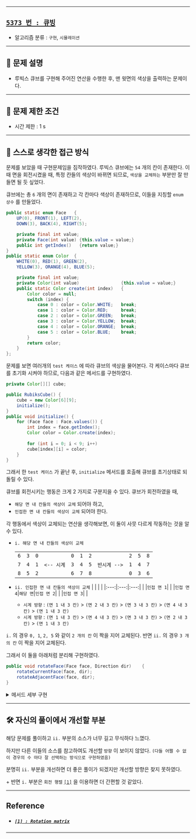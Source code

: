 
---

## [`5373 번 : 큐빙`](https://www.acmicpc.net/problem/5373)

- 알고리즘 분류 : `구현`, `시뮬레이션`

---

## 🔖 문제 설명

- 루빅스 큐브를 구현해 주어진 연산을 수행한 후, 맨 윗면의 색상을 출력하는 문제이다.

---

## 🛑 문제 제한 조건

- 시간 제한 : $\text{1 s}$

---

## 🍳 스스로 생각한 접근 방식

문제를 보았을 때 구현문제임을 짐작하였다. 루빅스 큐브에는 `54` 개의 칸이 존재한다. 이 때 면을 회전시켰을 때, 특정 칸들의 색상이 바뀌면 되므로, `색상을 교체하는` 부분만 잘 만들면 될 듯 싶었다.

큐브에는 총 `6` 개의 면이 존재하고 각 칸마다 색상이 존재하므로, 이들을 지칭할 `enum 상수` 를 만들었다.

```java
public static enum Face   {
    UP(0), FRONT(1), LEFT(2),
    DOWN(3), BACK(4), RIGHT(5);

    private final int value;
    private Face(int value) {this.value = value;}
    public int getIndex()   {return value;}
}
public static enum Color  {
    WHITE(0), RED(1), GREEN(2),
    YELLOW(3), ORANGE(4), BLUE(5);

    private final int value;
    private Color(int value)                {this.value = value;}
    public static Color create(int index)   {
        Color color = null;
        switch (index) {
            case 0 : color = Color.WHITE;   break;
            case 1 : color = Color.RED;     break;
            case 2 : color = Color.GREEN;   break;
            case 3 : color = Color.YELLOW;  break;
            case 4 : color = Color.ORANGE;  break;
            case 5 : color = Color.BLUE;    break;
        }
        return color;
    }
};
```

문제를 보면 여러개의 `test 케이스` 에 따라 큐브의 색상을 물어본다. 각 케이스마다 큐브를 초기화 시켜야 하므로, 다음과 같은 메서드를 구현하였다.

```java
private Color[][] cube;

public RubiksCube() {
    cube = new Color[6][9];
    initialize();
}
public void initialize() {
    for (Face face : Face.values()) {
        int index = face.getIndex();
        Color color = Color.create(index);
        
        for (int i = 0; i < 9; i++)
        cube[index][i] = color;
    }
}
```

그래서 한 `test 케이스` 가 끝난 후, `initialize` 메서드를 호출해 큐브를 초기상태로 되돌릴 수 있다.

큐브를 회전시키는 행동은 크게 2 가지로 구분지을 수 있다. 큐브가 회전하였을 때,
- `해당 면 내 칸들의 색상이 교체` 되어야 하고,
- `인접한 면 내 칸들의 색상이 교체` 되어야 한다.

각 행동에서 색상이 교체되는 연산을 생각해보면, 이 둘이 사뭇 다르게 작동하는 것을 알 수 있다.

- `i. 해당 면 내 칸들의 색상이 교체`
    
    |||||   |   |   |   |   |   |   |
    |:---:|:---:|:---:|:---:|:---:|:---:|:---:|:---:|:---:|:---:|:---:|
    |`6`|`3`|`0`||`0`|`1`|`2`|   |`2`|`5`|`8`|
    |`7`|`4`|`1`|`<-- 시계`|`3`|`4`|`5`|`반시계 -->`|`1`|`4`|`7`|
    |`8`|`5`|`2`||`6`|`7`|`8`|   |`0`|`3`|`6`|

- `ii. 인접한 면 내 칸들의 색상이 교체`
    |   |   |   |
    |:---:|:---:|:---:|
    |   |`인접 면 1`|   |
    |`인접 면 4`|`해당 면`|`인접 면 2`|
    |   |`인접 면 3`|   |

    - `시계 방향` : `(면 1 내 3 칸)` > `(면 2 내 3 칸)` > `(면 3 내 3 칸)` > `(면 4 내 3 칸)` > `(면 1 내 3 칸)`
    - `시계 방향` : `(면 1 내 3 칸)` > `(면 4 내 3 칸)` > `(면 3 내 3 칸)` > `(면 2 내 3 칸)` > `(면 1 내 3 칸)`


`i.` 의 경우 `0, 1`, `2, 5` 와 같이 `2 개의 칸` 이 짝을 지어 교체된다. 반면 `ii.` 의 경우 `3 개의 칸` 이 짝을 지어 교체된다.

그래서 이 둘을 아래처럼 분리해 구현하였다.

```java
public void rotateFace(Face face, Direction dir)    {
    rotateCurrentFace(face, dir);
    rotateAdjacentFace(face, dir);
}
```

<details><summary> 메서드 세부 구현</summary>

나는 칸들의 색상 교체가 `Queue` 를 이용하면 조금 쉬워질 수 있다 생각했다.

이런 칸들의 색상 교체가 `배열 내 두 원소를 swap` 하는 것과 유사하므로, `"swap 시켜줄 index"` 를 `Queue` 에 잘 담으면 될 것이라 생각했기 때문이다.

또한 이처럼 `index` 를 `Queue` 에 담는 형태로 구현하면, 회전 방향에 따라 `Queue` 의 삽입 순서만 잘 바꿔주면 된다.
- `i. 시계 방향` : `{0, 1}` `-->` `{2, 5}` `-->` `{8, 7}` `-->` `{6, 3}`
- `i. 반시계 방향` : `{0, 1}` `-->` `{6, 3}` `-->` `{8, 7}` `-->` `{2, 5}`

다만 한가지 걸리는 부분이 있었는 데, `i.` 는 위처럼 `Queue` 에 간단히 넣을 수 있지만, `ii.` 는 매우 복잡하다는 것이다.

`ii.` 의 경우, 회전하는 면에 따라서 `Queue` 에 넣을 `index` 가 달라진다. `U` 면을 회전시키면 `B`, `R`, `F`, `L` 면의 최상단 칸들을 넣어야 하고, `D` 면을 회전시키면 최하단 칸들을 넣어야 한다.

하지만 이를 대체할 방안이 떠오르지 않아 결국 `모든 case 에 따라 잘 지정` 하기로 하였다.

```java
private static <T> void changeDirection(Deque<T> deque) {
    Deque<T> tempDeque = new ArrayDeque<>();
    
    while (deque.size() > 1)
    tempDeque.add(deque.pollLast());

    deque.addAll(tempDeque);
}
```

- `i. 해당 면 내 칸들의 색상이 교체`

    ```java
    private void rotateCurrentFace(Face face, Direction dir)    {
        int faceIndex = face.getIndex();
        Color[] faceColors = cube[faceIndex];

        Deque<int[]> indexDeque = new ArrayDeque<>(4);
        indexDeque.add(new int[] {0, 1});
        indexDeque.add(new int[] {2, 5});
        indexDeque.add(new int[] {8, 7});
        indexDeque.add(new int[] {6, 3});

        if (dir == Direction.CW)
        changeDirection(indexDeque);

        int[] prevIndex = indexDeque.poll();

        Color[] reserveColors = new Color[] {
            faceColors[prevIndex[0]], 
            faceColors[prevIndex[1]]
        };

        while (!indexDeque.isEmpty())   {
            int[] currentIndex = indexDeque.poll();

            for (int i = 0; i < 2; i++)
            faceColors[prevIndex[i]] = faceColors[currentIndex[i]];

            prevIndex = currentIndex;
        }

        for (int i = 0; i < 2; i++)
        faceColors[prevIndex[i]] = reserveColors[i];
    }
    ```

- `ii. 인접한 면 내 칸들의 색상이 교체`

    ```java
    @SuppressWarnings("unchecked")
    private void rotateAdjacentFace(Face face, Direction dir)   {
        Deque<?>[] queueArray = getAdjacentFaceAndIndex(face, dir);

        Deque<Face> adjacentFaceQueue = (Deque<Face>) queueArray[0];
        Deque<int[]> colorSwapIndexQueue = (Deque<int[]>) queueArray[1];

        Face prevFace = adjacentFaceQueue.poll();
        int[] prevIndex = colorSwapIndexQueue.poll();

        Color[] reserveColors = new Color[] {
            cube[prevFace.getIndex()][prevIndex[0]],
            cube[prevFace.getIndex()][prevIndex[1]],
            cube[prevFace.getIndex()][prevIndex[2]],
        };

        while (!adjacentFaceQueue.isEmpty())    {
            Face currentFace = adjacentFaceQueue.poll();
            int[] currentIndex = colorSwapIndexQueue.poll();

            for (int i = 0; i < 3; i++)
            cube[prevFace.getIndex()][prevIndex[i]] = cube[currentFace.getIndex()][currentIndex[i]];

            prevFace = currentFace;
            prevIndex = currentIndex;
        }

        for (int i = 0; i < 3; i++)
        cube[prevFace.getIndex()][prevIndex[i]] = reserveColors[i];
    }
    ```

    <details><summary> getAdjacentFaceAndIndex</summary>

    ```java
    private Deque<?>[] getAdjacentFaceAndIndex(Face face, Direction dir)  {
        Deque<Face> adjacentFaceQueue = new ArrayDeque<>(4);
        Deque<int[]> colorSwapIndexQueue = new ArrayDeque<>(4);
        
        switch (face) {     // store indexes on clock-wise  --> works on counter clock-wise
            case UP :
                adjacentFaceQueue.add(Face.FRONT);
                colorSwapIndexQueue.add(new int[] {2, 1, 0});
                
                adjacentFaceQueue.add(Face.LEFT);
                colorSwapIndexQueue.add(new int[] {2, 1, 0});
                
                adjacentFaceQueue.add(Face.BACK);
                colorSwapIndexQueue.add(new int[] {2, 1, 0});

                adjacentFaceQueue.add(Face.RIGHT);
                colorSwapIndexQueue.add(new int[] {2, 1, 0});
                break;
        
            case FRONT :
                adjacentFaceQueue.add(Face.UP);
                colorSwapIndexQueue.add(new int[] {6, 7, 8});
                
                adjacentFaceQueue.add(Face.RIGHT);
                colorSwapIndexQueue.add(new int[] {0, 3, 6});

                adjacentFaceQueue.add(Face.DOWN);
                colorSwapIndexQueue.add(new int[] {2, 1, 0});

                adjacentFaceQueue.add(Face.LEFT);
                colorSwapIndexQueue.add(new int[] {8, 5, 2});
                break;

            case LEFT :
                adjacentFaceQueue.add(Face.UP);
                colorSwapIndexQueue.add(new int[] {0, 3, 6});
                
                adjacentFaceQueue.add(Face.FRONT);
                colorSwapIndexQueue.add(new int[] {0, 3, 6});

                adjacentFaceQueue.add(Face.DOWN);
                colorSwapIndexQueue.add(new int[] {0, 3, 6});

                adjacentFaceQueue.add(Face.BACK);
                colorSwapIndexQueue.add(new int[] {8, 5, 2});
                break;

            case DOWN :
                adjacentFaceQueue.add(Face.FRONT);
                colorSwapIndexQueue.add(new int[] {6, 7, 8});
                
                adjacentFaceQueue.add(Face.RIGHT);
                colorSwapIndexQueue.add(new int[] {6, 7, 8});

                adjacentFaceQueue.add(Face.BACK);
                colorSwapIndexQueue.add(new int[] {6, 7, 8});

                adjacentFaceQueue.add(Face.LEFT);
                colorSwapIndexQueue.add(new int[] {6, 7, 8});
                break;
            
            case BACK :
                adjacentFaceQueue.add(Face.UP);
                colorSwapIndexQueue.add(new int[] {2, 1, 0});
                
                adjacentFaceQueue.add(Face.LEFT);
                colorSwapIndexQueue.add(new int[] {0, 3, 6});

                adjacentFaceQueue.add(Face.DOWN);
                colorSwapIndexQueue.add(new int[] {6, 7, 8});

                adjacentFaceQueue.add(Face.RIGHT);
                colorSwapIndexQueue.add(new int[] {8, 5, 2});
                break;

            case RIGHT :
                adjacentFaceQueue.add(Face.UP);
                colorSwapIndexQueue.add(new int[] {8, 5, 2});
                
                adjacentFaceQueue.add(Face.BACK);
                colorSwapIndexQueue.add(new int[] {0, 3, 6});

                adjacentFaceQueue.add(Face.DOWN);
                colorSwapIndexQueue.add(new int[] {8, 5, 2});

                adjacentFaceQueue.add(Face.FRONT);
                colorSwapIndexQueue.add(new int[] {8, 5, 2});
                break;
        }

        if (dir == Direction.CW)    {
            changeDirection(adjacentFaceQueue);
            changeDirection(colorSwapIndexQueue);
        }

        return new Deque[] {adjacentFaceQueue, colorSwapIndexQueue};
    }
    ```

    </details>


</details>

---

## 🛠 자신의 풀이에서 개선할 부분

해당 문제를 풀이하고 `ii.` 부분의 소스가 너무 길고 무식하다 느꼈다.

하지만 다른 이들의 소스를 참고하여도 개선할 `방향` 이 보이지 않았다. `(다들 어쩔 수 없이 경우의 수 마다 잘 선택하는 방식으로 구현하였음)`

분명히 `ii.` 부분을 개선하면 더 좋은 풀이가 되겠지만 개선할 방향은 찾지 못하였다.

\+ 반면 `i.` 부분은 `회전 행렬` [`[1]`](#1--rotation-matrix) 을 이용하면 더 간편할 것 같았다.

---

## Reference

- ##### [`[1] : Rotation matrix`](https://en.wikipedia.org/wiki/Rotation_matrix)

---


